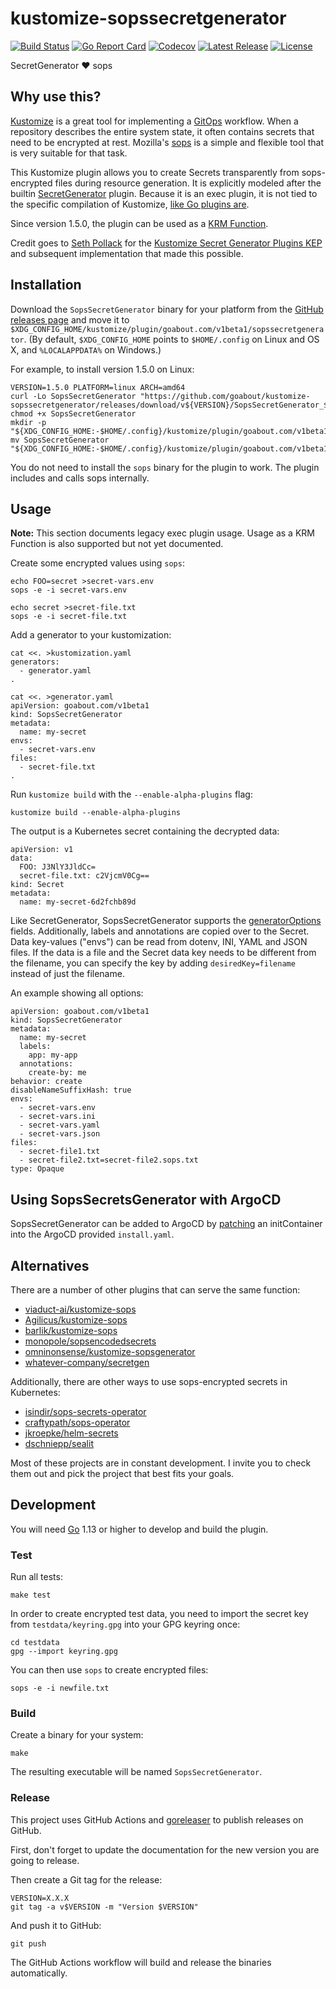 # kustomize-sopssecretgenerator

[![Build Status](https://travis-ci.org/goabout/kustomize-sopssecretgenerator.svg?branch=master)](https://travis-ci.org/goabout/kustomize-sopssecretgenerator)
[![Go Report Card](https://goreportcard.com/badge/github.com/goabout/kustomize-sopssecretgenerator)](https://goreportcard.com/report/github.com/goabout/kustomize-sopssecretgenerator)
[![Codecov](https://img.shields.io/codecov/c/github/goabout/kustomize-sopssecretgenerator)](https://codecov.io/gh/goabout/kustomize-sopssecretgenerator)
[![Latest Release](https://img.shields.io/github/v/release/goabout/kustomize-sopssecretgenerator?sort=semver)](https://github.com/goabout/kustomize-sopssecretgenerator/releases/latest)
[![License](https://img.shields.io/github/license/goabout/kustomize-sopssecretgenerator)](https://github.com/goabout/kustomize-sopssecretgenerator/blob/master/LICENSE)

SecretGenerator ❤ sops


## Why use this?

[Kustomize](https://github.com/kubernetes-sigs/kustomize) is a great tool for implementing a [GitOps](https://www.weave.works/blog/gitops-operations-by-pull-request) workflow. When a repository describes the entire system state, it often contains secrets that need to be encrypted at rest. Mozilla's [sops](https://github.com/mozilla/sops) is a simple and flexible tool that is very suitable for that task.

This Kustomize plugin allows you to create Secrets transparently from sops-encrypted files during resource generation. It is explicitly modeled after the builtin [SecretGenerator](https://github.com/kubernetes-sigs/kustomize/blob/master/docs/plugins/builtins.md#secretgenerator) plugin. Because it is an exec plugin, it is not tied to the specific compilation of Kustomize, [like Go plugins are](https://github.com/kubernetes-sigs/kustomize/blob/master/docs/plugins/goPluginCaveats.md).

Since version 1.5.0, the plugin can be used as a [KRM Function](https://github.com/kubernetes-sigs/kustomize/blob/master/cmd/config/docs/api-conventions/functions-spec.md).

Credit goes to [Seth Pollack](https://github.com/sethpollack) for the [Kustomize Secret Generator Plugins KEP](https://github.com/kubernetes/enhancements/blob/master/keps/sig-cli/kustomize-secret-generator-plugins.md) and subsequent implementation that made this possible.


## Installation

Download the `SopsSecretGenerator` binary for your platform from the
[GitHub releases page](https://github.com/goabout/kustomize-sopssecretgenerator/releases) and
move it to `$XDG_CONFIG_HOME/kustomize/plugin/goabout.com/v1beta1/sopssecretgenerator`. (By default,
`$XDG_CONFIG_HOME` points to `$HOME/.config` on Linux and OS X, and `%LOCALAPPDATA%` on Windows.)

For example, to install version 1.5.0 on Linux:

    VERSION=1.5.0 PLATFORM=linux ARCH=amd64
    curl -Lo SopsSecretGenerator "https://github.com/goabout/kustomize-sopssecretgenerator/releases/download/v${VERSION}/SopsSecretGenerator_${VERSION}_${PLATFORM}_${ARCH}"
    chmod +x SopsSecretGenerator
    mkdir -p "${XDG_CONFIG_HOME:-$HOME/.config}/kustomize/plugin/goabout.com/v1beta1/sopssecretgenerator"
    mv SopsSecretGenerator "${XDG_CONFIG_HOME:-$HOME/.config}/kustomize/plugin/goabout.com/v1beta1/sopssecretgenerator"

You do not need to install the `sops` binary for the plugin to work. The plugin includes and calls sops internally.


## Usage

**Note:** This section documents legacy exec plugin usage. Usage as a KRM Function is also supported but not yet documented.

Create some encrypted values using `sops`:

    echo FOO=secret >secret-vars.env
    sops -e -i secret-vars.env
    
    echo secret >secret-file.txt
    sops -e -i secret-file.txt

Add a generator to your kustomization:

    cat <<. >kustomization.yaml
    generators:
      - generator.yaml
    .

    cat <<. >generator.yaml
    apiVersion: goabout.com/v1beta1
    kind: SopsSecretGenerator
    metadata:
      name: my-secret
    envs:
      - secret-vars.env
    files:
      - secret-file.txt
    .
      
Run `kustomize build` with the `--enable-alpha-plugins` flag:

    kustomize build --enable-alpha-plugins
    
The output is a Kubernetes secret containing the decrypted data:

    apiVersion: v1
    data:
      FOO: J3NlY3JldCc=
      secret-file.txt: c2VjcmV0Cg==
    kind: Secret
    metadata:
      name: my-secret-6d2fchb89d

Like SecretGenerator, SopsSecretGenerator supports the [generatorOptions](https://kubernetes-sigs.github.io/kustomize/api-reference/kustomization/generatoroptions/) fields. Additionally, labels and annotations are copied over to the Secret. Data key-values ("envs") can be read from dotenv, INI, YAML and JSON files. If the data is a file and the Secret data key needs to be different from the filename, you can specify the key by adding `desiredKey=filename` instead of just the filename.

An example showing all options:

    apiVersion: goabout.com/v1beta1
    kind: SopsSecretGenerator
    metadata:
      name: my-secret
      labels:
        app: my-app
      annotations:
        create-by: me
    behavior: create
    disableNameSuffixHash: true
    envs:
      - secret-vars.env
      - secret-vars.ini
      - secret-vars.yaml
      - secret-vars.json
    files:
      - secret-file1.txt
      - secret-file2.txt=secret-file2.sops.txt
    type: Opaque


## Using SopsSecretsGenerator with ArgoCD

SopsSecretGenerator can be added to ArgoCD by [patching](./docs/argocd.md) an initContainer into the ArgoCD provided `install.yaml`.


## Alternatives

There are a number of other plugins that can serve the same function:

* [viaduct-ai/kustomize-sops](https://github.com/viaduct-ai/kustomize-sops)
* [Agilicus/kustomize-sops](https://github.com/Agilicus/kustomize-sops)
* [barlik/kustomize-sops](https://github.com/barlik/kustomize-sops)
* [monopole/sopsencodedsecrets](https://github.com/monopole/sopsencodedsecrets)
* [omninonsense/kustomize-sopsgenerator](https://github.com/omninonsense/kustomize-sopsgenerator)
* [whatever-company/secretgen](https://github.com/whatever-company/secretgen)

Additionally, there are other ways to use sops-encrypted secrets in Kubernetes:

* [isindir/sops-secrets-operator](https://github.com/isindir/sops-secrets-operator)
* [craftypath/sops-operator](https://github.com/craftypath/sops-operator)
* [jkroepke/helm-secrets](https://github.com/jkroepke/helm-secrets)
* [dschniepp/sealit](https://github.com/dschniepp/sealit)

Most of these projects are in constant development. I invite you to check them out and pick the project that best fits your goals.


## Development

You will need [Go](https://golang.org) 1.13 or higher to develop and build the plugin.


### Test

Run all tests:

    make test

In order to create encrypted test data, you need to import the secret key from `testdata/keyring.gpg` into your GPG keyring once:

    cd testdata
    gpg --import keyring.gpg
    
You can then use `sops` to create encrypted files:

    sops -e -i newfile.txt


### Build

Create a binary for your system:

    make
    
The resulting executable will be named `SopsSecretGenerator`.


### Release

This project uses GitHub Actions and [goreleaser](https://goreleaser.com) to publish releases on GitHub.

First, don't forget to update the documentation for the new version you are going to release.

Then create a Git tag for the release:

    VERSION=X.X.X
    git tag -a v$VERSION -m "Version $VERSION"

And push it to GitHub:

    git push

The GitHub Actions workflow will build and release the binaries automatically.
